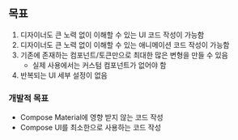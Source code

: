 ## 목표

1. 디자이너도 큰 노력 없이 이해할 수 있는 UI 코드 작성이 가능함 
2. 디자이너도 큰 노력 없이 이해할 수 있는 애니메이션 코드 작성이 가능함
3. 기존에 존재하는 컴포넌트/토큰만으로 최대한 많은 변형을 만들 수 있음
   - 실제 사용에서는 커스텀 컴포넌트가 없어야 함
4. 반복되는 UI 세부 설정이 없음



### 개발적 목표

- Compose Material에 영향 받지 않는 코드 작성
- Compose UI를 최소한으로 사용하는 코드 작성